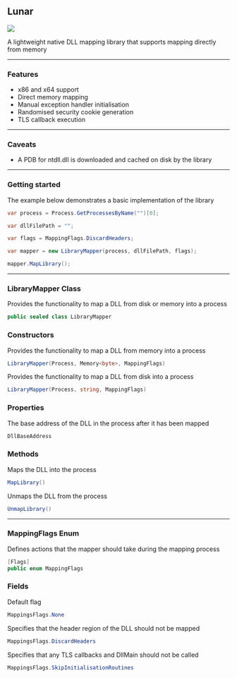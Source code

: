 ## Lunar

![](https://github.com/Dewera/Lunar/workflows/Continuous%20Integration/badge.svg)

A lightweight native DLL mapping library that supports mapping directly from memory

---

### Features

- x86 and x64 support
- Direct memory mapping
- Manual exception handler initialisation
- Randomised security cookie generation
- TLS callback execution

---

### Caveats

- A PDB for ntdll.dll is downloaded and cached on disk by the library

---

### Getting started

The example below demonstrates a basic implementation of the library

```c#
var process = Process.GetProcessesByName("")[0];

var dllFilePath = "";

var flags = MappingFlags.DiscardHeaders;

var mapper = new LibraryMapper(process, dllFilePath, flags);

mapper.MapLibrary();
```

---

### LibraryMapper Class

Provides the functionality to map a DLL from disk or memory into a process

```c#
public sealed class LibraryMapper
```

### Constructors

Provides the functionality to map a DLL from memory into a process

```c#
LibraryMapper(Process, Memory<byte>, MappingFlags)
```

Provides the functionality to map a DLL from disk into a process

```c#
LibraryMapper(Process, string, MappingFlags)
```

### Properties

The base address of the DLL in the process after it has been mapped

```c#
DllBaseAddress
```

### Methods

Maps the DLL into the process

```c#
MapLibrary()
```

Unmaps the DLL from the process

```c#
UnmapLibrary()
```

---

### MappingFlags Enum

Defines actions that the mapper should take during the mapping process

```c#
[Flags]
public enum MappingFlags
```

### Fields

Default flag

```c#
MappingsFlags.None
```

Specifies that the header region of the DLL should not be mapped

```c#
MappingsFlags.DiscardHeaders 
```

Specifies that any TLS callbacks and DllMain should not be called

```c#
MappingsFlags.SkipInitialisationRoutines
```
